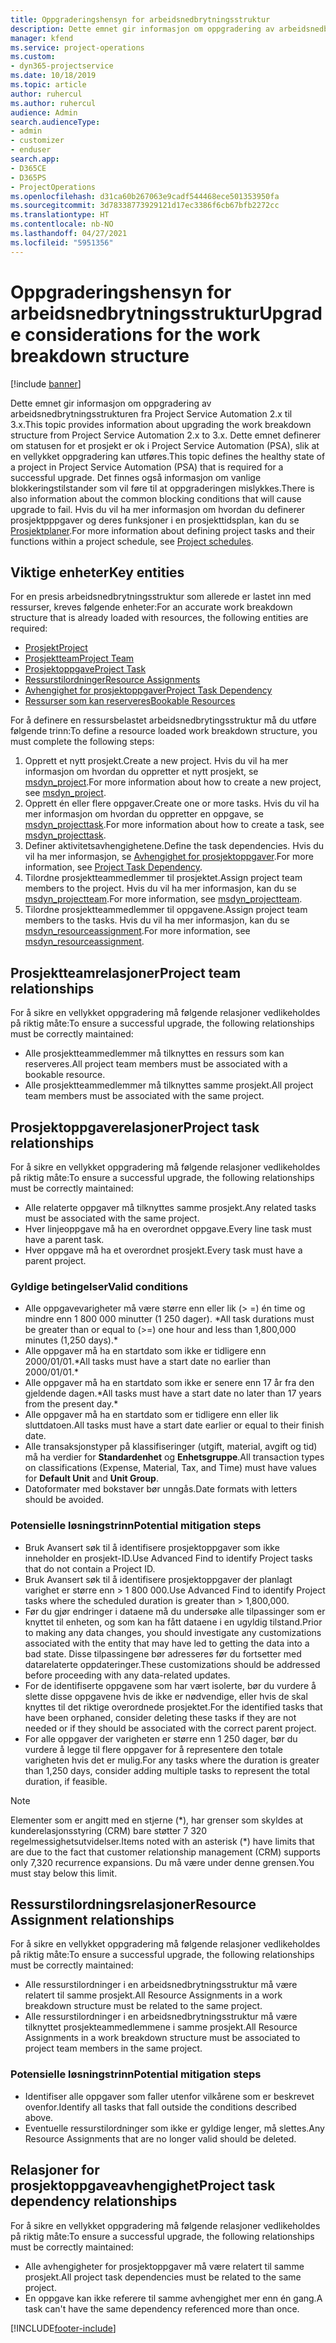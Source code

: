 ```yaml
---
title: Oppgraderingshensyn for arbeidsnedbrytningsstruktur
description: Dette emnet gir informasjon om oppgradering av arbeidsnedbrytningsstrukturen fra Project Service Automation 2.x til 3.x.
manager: kfend
ms.service: project-operations
ms.custom:
- dyn365-projectservice
ms.date: 10/18/2019
ms.topic: article
author: ruhercul
ms.author: ruhercul
audience: Admin
search.audienceType:
- admin
- customizer
- enduser
search.app:
- D365CE
- D365PS
- ProjectOperations
ms.openlocfilehash: d31ca60b267063e9cadf544468ece501353950fa
ms.sourcegitcommit: 3d78338773929121d17ec3386f6cb67bfb2272cc
ms.translationtype: HT
ms.contentlocale: nb-NO
ms.lasthandoff: 04/27/2021
ms.locfileid: "5951356"
---
```

# <a name="upgrade-considerations-for-the-work-breakdown-structure"></a><span data-ttu-id="fb312-103">Oppgraderingshensyn for arbeidsnedbrytningsstruktur</span><span class="sxs-lookup"><span data-stu-id="fb312-103">Upgrade considerations for the work breakdown structure</span></span>

[!include [banner](../includes/psa-now-project-operations.md)]

<span data-ttu-id="fb312-104">Dette emnet gir informasjon om oppgradering av arbeidsnedbrytningsstrukturen fra Project Service Automation 2.x til 3.x.</span><span class="sxs-lookup"><span data-stu-id="fb312-104">This topic provides information about upgrading the work breakdown structure from Project Service Automation 2.x to 3.x.</span></span> <span data-ttu-id="fb312-105">Dette emnet definerer om statusen for et prosjekt er ok i Project Service Automation (PSA), slik at en vellykket oppgradering kan utføres.</span><span class="sxs-lookup"><span data-stu-id="fb312-105">This topic defines the healthy state of a project in Project Service Automation (PSA) that is required for a successful upgrade.</span></span> <span data-ttu-id="fb312-106">Det finnes også informasjon om vanlige blokkeringstilstander som vil føre til at oppgraderingen mislykkes.</span><span class="sxs-lookup"><span data-stu-id="fb312-106">There is also information about the common blocking conditions that will cause upgrade to fail.</span></span> <span data-ttu-id="fb312-107">Hvis du vil ha mer informasjon om hvordan du definerer prosjektpppgaver og deres funksjoner i en prosjekttidsplan, kan du se [Prosjektplaner](project-creating.md).</span><span class="sxs-lookup"><span data-stu-id="fb312-107">For more information about defining project tasks and their functions within a project schedule, see [Project schedules](project-creating.md).</span></span>

## <a name="key-entities"></a><span data-ttu-id="fb312-108">Viktige enheter</span><span class="sxs-lookup"><span data-stu-id="fb312-108">Key entities</span></span>
<span data-ttu-id="fb312-109">For en presis arbeidsnedbrytningsstruktur som allerede er lastet inn med ressurser, kreves følgende enheter:</span><span class="sxs-lookup"><span data-stu-id="fb312-109">For an accurate work breakdown structure that is already loaded with resources, the following entities are required:</span></span>

- [<span data-ttu-id="fb312-110">Prosjekt</span><span class="sxs-lookup"><span data-stu-id="fb312-110">Project</span></span>](/dynamics365/customerengagement/on-premises/developer/entities/msdyn_project)
- [<span data-ttu-id="fb312-111">Prosjektteam</span><span class="sxs-lookup"><span data-stu-id="fb312-111">Project Team</span></span>](/dynamics365/customerengagement/on-premises/developer/entities/msdyn_projectteam)
- [<span data-ttu-id="fb312-112">Prosjektoppgave</span><span class="sxs-lookup"><span data-stu-id="fb312-112">Project Task</span></span>](/dynamics365/customerengagement/on-premises/developer/entities/msdyn_projecttask)
- [<span data-ttu-id="fb312-113">Ressurstilordninger</span><span class="sxs-lookup"><span data-stu-id="fb312-113">Resource Assignments</span></span>](/dynamics365/customerengagement/on-premises/developer/entities/msdyn_resourceassignment)
- [<span data-ttu-id="fb312-114">Avhengighet for prosjektoppgaver</span><span class="sxs-lookup"><span data-stu-id="fb312-114">Project Task Dependency</span></span>](/dynamics365/customerengagement/on-premises/developer/entities/msdyn_projecttaskdependency)
- [<span data-ttu-id="fb312-115">Ressurser som kan reserveres</span><span class="sxs-lookup"><span data-stu-id="fb312-115">Bookable Resources</span></span>](/dynamics365/customerengagement/on-premises/developer/entities/bookableresource)

<span data-ttu-id="fb312-116">For å definere en ressursbelastet arbeidsnedbrytingsstruktur må du utføre følgende trinn:</span><span class="sxs-lookup"><span data-stu-id="fb312-116">To define a resource loaded work breakdown structure, you must complete the following steps:</span></span>

1. <span data-ttu-id="fb312-117">Opprett et nytt prosjekt.</span><span class="sxs-lookup"><span data-stu-id="fb312-117">Create a new project.</span></span> <span data-ttu-id="fb312-118">Hvis du vil ha mer informasjon om hvordan du oppretter et nytt prosjekt, se [msdyn_project](/dynamics365/customerengagement/on-premises/developer/entities/msdyn_project).</span><span class="sxs-lookup"><span data-stu-id="fb312-118">For more information about how to create a new project, see [msdyn_project](/dynamics365/customerengagement/on-premises/developer/entities/msdyn_project).</span></span>
2. <span data-ttu-id="fb312-119">Opprett én eller flere oppgaver.</span><span class="sxs-lookup"><span data-stu-id="fb312-119">Create one or more tasks.</span></span> <span data-ttu-id="fb312-120">Hvis du vil ha mer informasjon om hvordan du oppretter en oppgave, se [msdyn_projecttask](/dynamics365/customerengagement/on-premises/developer/entities/msdyn_projecttask).</span><span class="sxs-lookup"><span data-stu-id="fb312-120">For more information about how to create a task, see [msdyn_projecttask](/dynamics365/customerengagement/on-premises/developer/entities/msdyn_projecttask).</span></span>
3. <span data-ttu-id="fb312-121">Definer aktivitetsavhengighetene.</span><span class="sxs-lookup"><span data-stu-id="fb312-121">Define the task dependencies.</span></span> <span data-ttu-id="fb312-122">Hvis du vil ha mer informasjon, se [Avhengighet for prosjektoppgaver](/dynamics365/customerengagement/on-premises/developer/entities/msdyn_projecttaskdependency).</span><span class="sxs-lookup"><span data-stu-id="fb312-122">For more information, see [Project Task Dependency](/dynamics365/customerengagement/on-premises/developer/entities/msdyn_projecttaskdependency).</span></span>
4. <span data-ttu-id="fb312-123">Tilordne prosjektteammedlemmer til prosjektet.</span><span class="sxs-lookup"><span data-stu-id="fb312-123">Assign project team members to the project.</span></span> <span data-ttu-id="fb312-124">Hvis du vil ha mer informasjon, kan du se [msdyn_projectteam](/dynamics365/customerengagement/on-premises/developer/entities/msdyn_projectteam).</span><span class="sxs-lookup"><span data-stu-id="fb312-124">For more information, see [msdyn_projectteam](/dynamics365/customerengagement/on-premises/developer/entities/msdyn_projectteam).</span></span>
5. <span data-ttu-id="fb312-125">Tilordne prosjektteammedlemmer til oppgavene.</span><span class="sxs-lookup"><span data-stu-id="fb312-125">Assign project team members to the tasks.</span></span> <span data-ttu-id="fb312-126">Hvis du vil ha mer informasjon, kan du se [msdyn_resourceassignment](/dynamics365/customerengagement/on-premises/developer/entities/msdyn_resourceassignment).</span><span class="sxs-lookup"><span data-stu-id="fb312-126">For more information, see [msdyn_resourceassignment](/dynamics365/customerengagement/on-premises/developer/entities/msdyn_resourceassignment).</span></span>

## <a name="project-team-relationships"></a><span data-ttu-id="fb312-127">Prosjektteamrelasjoner</span><span class="sxs-lookup"><span data-stu-id="fb312-127">Project team relationships</span></span>

<span data-ttu-id="fb312-128">For å sikre en vellykket oppgradering må følgende relasjoner vedlikeholdes på riktig måte:</span><span class="sxs-lookup"><span data-stu-id="fb312-128">To ensure a successful upgrade, the following relationships must be correctly maintained:</span></span>
- <span data-ttu-id="fb312-129">Alle prosjektteammedlemmer må tilknyttes en ressurs som kan reserveres.</span><span class="sxs-lookup"><span data-stu-id="fb312-129">All project team members must be associated with a bookable resource.</span></span>
- <span data-ttu-id="fb312-130">Alle prosjektteammedlemmer må tilknyttes samme prosjekt.</span><span class="sxs-lookup"><span data-stu-id="fb312-130">All project team members must be associated with the same project.</span></span> 

## <a name="project-task-relationships"></a><span data-ttu-id="fb312-131">Prosjektoppgaverelasjoner</span><span class="sxs-lookup"><span data-stu-id="fb312-131">Project task relationships</span></span>
<span data-ttu-id="fb312-132">For å sikre en vellykket oppgradering må følgende relasjoner vedlikeholdes på riktig måte:</span><span class="sxs-lookup"><span data-stu-id="fb312-132">To ensure a successful upgrade, the following relationships must be correctly maintained:</span></span>

- <span data-ttu-id="fb312-133">Alle relaterte oppgaver må tilknyttes samme prosjekt.</span><span class="sxs-lookup"><span data-stu-id="fb312-133">Any related tasks must be associated with the same project.</span></span>
- <span data-ttu-id="fb312-134">Hver linjeoppgave må ha en overordnet oppgave.</span><span class="sxs-lookup"><span data-stu-id="fb312-134">Every line task must have a parent task.</span></span>
- <span data-ttu-id="fb312-135">Hver oppgave må ha et overordnet prosjekt.</span><span class="sxs-lookup"><span data-stu-id="fb312-135">Every task must have a parent project.</span></span>

### <a name="valid-conditions"></a><span data-ttu-id="fb312-136">Gyldige betingelser</span><span class="sxs-lookup"><span data-stu-id="fb312-136">Valid conditions</span></span>

- <span data-ttu-id="fb312-137">Alle oppgavevarigheter må være større enn eller lik (> =) én time og mindre enn 1 800 000 minutter (1 250 dager). \*</span><span class="sxs-lookup"><span data-stu-id="fb312-137">All task durations must be greater than or equal to (>=) one hour and less than 1,800,000 minutes (1,250 days).\*</span></span>
- <span data-ttu-id="fb312-138">Alle oppgaver må ha en startdato som ikke er tidligere enn 2000/01/01.\*</span><span class="sxs-lookup"><span data-stu-id="fb312-138">All tasks must have a start date no earlier than 2000/01/01.\*</span></span>
- <span data-ttu-id="fb312-139">Alle oppgaver må ha en startdato som ikke er senere enn 17 år fra den gjeldende dagen.\*</span><span class="sxs-lookup"><span data-stu-id="fb312-139">All tasks must have a start date no later than 17 years from the present day.\*</span></span>
- <span data-ttu-id="fb312-140">Alle oppgaver må ha en startdato som er tidligere enn eller lik sluttdatoen.</span><span class="sxs-lookup"><span data-stu-id="fb312-140">All tasks must have a start date earlier or equal to their finish date.</span></span>
- <span data-ttu-id="fb312-141">Alle transaksjonstyper på klassifiseringer (utgift, material, avgift og tid) må ha verdier for **Standardenhet** og **Enhetsgruppe**.</span><span class="sxs-lookup"><span data-stu-id="fb312-141">All transaction types on classifications (Expense, Material, Tax, and Time) must have values for **Default Unit** and **Unit Group**.</span></span>
- <span data-ttu-id="fb312-142">Datoformater med bokstaver bør unngås.</span><span class="sxs-lookup"><span data-stu-id="fb312-142">Date formats with letters should be avoided.</span></span>

### <a name="potential-mitigation-steps"></a><span data-ttu-id="fb312-143">Potensielle løsningstrinn</span><span class="sxs-lookup"><span data-stu-id="fb312-143">Potential mitigation steps</span></span>
- <span data-ttu-id="fb312-144">Bruk Avansert søk til å identifisere prosjektoppgaver som ikke inneholder en prosjekt-ID.</span><span class="sxs-lookup"><span data-stu-id="fb312-144">Use Advanced Find to identify Project tasks that do not contain a Project ID.</span></span>
- <span data-ttu-id="fb312-145">Bruk Avansert søk til å identifisere prosjektoppgaver der planlagt varighet er større enn > 1 800 000.</span><span class="sxs-lookup"><span data-stu-id="fb312-145">Use Advanced Find to identify Project tasks where the scheduled duration is greater than > 1,800,000.</span></span>
- <span data-ttu-id="fb312-146">Før du gjør endringer i dataene må du undersøke alle tilpassinger som er knyttet til enheten, og som kan ha fått dataene i en ugyldig tilstand.</span><span class="sxs-lookup"><span data-stu-id="fb312-146">Prior to making any data changes, you should investigate any customizations associated with the entity that may have led to getting the data into a bad state.</span></span> <span data-ttu-id="fb312-147">Disse tilpassingene bør adresseres før du fortsetter med datarelaterte oppdateringer.</span><span class="sxs-lookup"><span data-stu-id="fb312-147">These customizations should be addressed before proceeding with any data-related updates.</span></span>
- <span data-ttu-id="fb312-148">For de identifiserte oppgavene som har vært isolerte, bør du vurdere å slette disse oppgavene hvis de ikke er nødvendige, eller hvis de skal knyttes til det riktige overordnede prosjektet.</span><span class="sxs-lookup"><span data-stu-id="fb312-148">For the identified tasks that have been orphaned, consider deleting these tasks if they are not needed or if they should be associated with the correct parent project.</span></span>
- <span data-ttu-id="fb312-149">For alle oppgaver der varigheten er større enn 1 250 dager, bør du vurdere å legge til flere oppgaver for å representere den totale varigheten hvis det er mulig.</span><span class="sxs-lookup"><span data-stu-id="fb312-149">For any tasks where the duration is greater than 1,250 days, consider adding multiple tasks to represent the total duration, if feasible.</span></span>

> [!NOTE]
> <span data-ttu-id="fb312-150">Elementer som er angitt med en stjerne (\*), har grenser som skyldes at kunderelasjonsstyring (CRM) bare støtter 7 320 regelmessighetsutvidelser.</span><span class="sxs-lookup"><span data-stu-id="fb312-150">Items noted with an asterisk (\*) have limits that are due to the fact that customer relationship management (CRM) supports only 7,320 recurrence expansions.</span></span> <span data-ttu-id="fb312-151">Du må være under denne grensen.</span><span class="sxs-lookup"><span data-stu-id="fb312-151">You must stay below this limit.</span></span>

## <a name="resource-assignment-relationships"></a><span data-ttu-id="fb312-152">Ressurstilordningsrelasjoner</span><span class="sxs-lookup"><span data-stu-id="fb312-152">Resource Assignment relationships</span></span>
<span data-ttu-id="fb312-153">For å sikre en vellykket oppgradering må følgende relasjoner vedlikeholdes på riktig måte:</span><span class="sxs-lookup"><span data-stu-id="fb312-153">To ensure a successful upgrade, the following relationships must be correctly maintained:</span></span>

- <span data-ttu-id="fb312-154">Alle ressurstilordninger i en arbeidsnedbrytningsstruktur må være relatert til samme prosjekt.</span><span class="sxs-lookup"><span data-stu-id="fb312-154">All Resource Assignments in a work breakdown structure must be related to the same project.</span></span>
- <span data-ttu-id="fb312-155">Alle ressurstilordninger i en arbeidsnedbrytningsstruktur må være tilknyttet prosjekteammedlemmene i samme prosjekt.</span><span class="sxs-lookup"><span data-stu-id="fb312-155">All Resource Assignments in a work breakdown structure must be associated to project team members in the same project.</span></span>

### <a name="potential-mitigation-steps"></a><span data-ttu-id="fb312-156">Potensielle løsningstrinn</span><span class="sxs-lookup"><span data-stu-id="fb312-156">Potential mitigation steps</span></span>
- <span data-ttu-id="fb312-157">Identifiser alle oppgaver som faller utenfor vilkårene som er beskrevet ovenfor.</span><span class="sxs-lookup"><span data-stu-id="fb312-157">Identify all tasks that fall outside the conditions described above.</span></span>  
- <span data-ttu-id="fb312-158">Eventuelle ressurstilordninger som ikke er gyldige lenger, må slettes.</span><span class="sxs-lookup"><span data-stu-id="fb312-158">Any Resource Assignments that are no longer valid should be deleted.</span></span>

## <a name="project-task-dependency-relationships"></a><span data-ttu-id="fb312-159">Relasjoner for prosjektoppgaveavhengighet</span><span class="sxs-lookup"><span data-stu-id="fb312-159">Project task dependency relationships</span></span>
<span data-ttu-id="fb312-160">For å sikre en vellykket oppgradering må følgende relasjoner vedlikeholdes på riktig måte:</span><span class="sxs-lookup"><span data-stu-id="fb312-160">To ensure a successful upgrade, the following relationships must be correctly maintained:</span></span>

- <span data-ttu-id="fb312-161">Alle avhengigheter for prosjektoppgaver må være relatert til samme prosjekt.</span><span class="sxs-lookup"><span data-stu-id="fb312-161">All project task dependencies must be related to the same project.</span></span>
- <span data-ttu-id="fb312-162">En oppgave kan ikke referere til samme avhengighet mer enn én gang.</span><span class="sxs-lookup"><span data-stu-id="fb312-162">A task can't have the same dependency referenced more than once.</span></span>


[!INCLUDE[footer-include](../includes/footer-banner.md)]